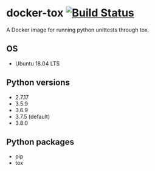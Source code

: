 # docker-tox [![Build Status](https://travis-ci.org/shushen/tox.svg?branch=master)](https://travis-ci.org/shushen/tox)

A Docker image for running python unittests through tox.

## OS

* Ubuntu 18.04 LTS

## Python versions

* 2.7.17
* 3.5.9
* 3.6.9
* 3.7.5 (default)
* 3.8.0

## Python packages

* pip
* tox
